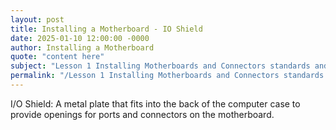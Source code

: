 ```yaml
---
layout: post
title: Installing a Motherboard - IO Shield
date: 2025-01-10 12:00:00 -0000
author: Installing a Motherboard
quote: "content here"
subject: "Lesson 1 Installing Motherboards and Connectors standards and specifications"
permalink: "/Lesson 1 Installing Motherboards and Connectors standards and specifications/Installing a Motherboard/Installing a Motherboard - IO Shield"
---
```


I/O Shield: A metal plate that fits into the back of the computer case to provide openings for ports and connectors on the motherboard.
